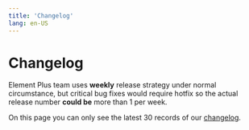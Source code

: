 ```yaml
---
title: 'Changelog'
lang: en-US
---
```


<style scoped lang="scss">
@at-root .hero-content {
  padding: 32px;
}
</style>

# Changelog

Element Plus team uses **weekly** release strategy under normal circumstance, but critical bug fixes would require hotfix so the actual release number **could be** more than 1 per week.

On this page you can only see the latest 30 records of our [changelog](https://github.com/vuesax-alphax/vuesax-alpha/blob/dev/CHANGELOG.en-US.md).

<VpChangelog />
